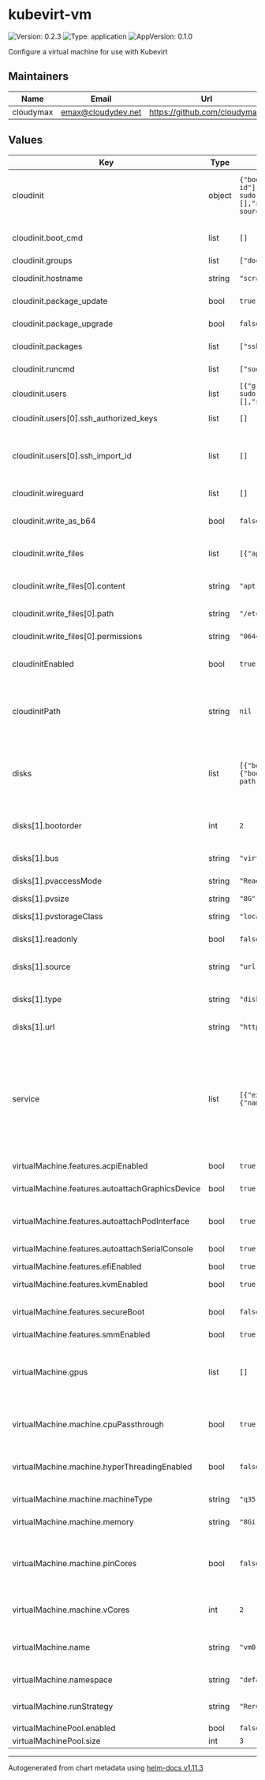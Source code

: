 # kubevirt-vm

![Version: 0.2.3](https://img.shields.io/badge/Version-0.2.3-informational?style=flat-square) ![Type: application](https://img.shields.io/badge/Type-application-informational?style=flat-square) ![AppVersion: 0.1.0](https://img.shields.io/badge/AppVersion-0.1.0-informational?style=flat-square)

Configure a virtual machine for use with Kubevirt

## Maintainers

| Name | Email | Url |
| ---- | ------ | --- |
| cloudymax | <emax@cloudydev.net> | <https://github.com/cloudymax/> |

## Values

| Key | Type | Default | Description |
|-----|------|---------|-------------|
| cloudinit | object | `{"boot_cmd":[],"ca_certs":[],"disable_root":false,"groups":["docker","kvm"],"hostname":"scrapmetal","network":{"config":"disabled"},"package_update":true,"package_upgrade":false,"packages":["ssh-import-id"],"runcmd":["sudo -u friend -i ssh-import-id-gh cloudymax"],"users":[{"groups":"users, admin, sudo","lock_passwd":false,"name":"friend","passwd":"$6$rounds=4096$saltsaltlettuce$Lp/FV.2oOgew7GbM6Nr8KMGMBn7iFM0x9ZwLqtx9Y4QJmKvfcnS.2zx4MKmymCPQGpHS7gqYOiqWjvdCIV2uN.","shell":"/bin/bash","ssh_authorized_keys":[],"ssh_import_id":[],"sudo":"ALL=(ALL) NOPASSWD:ALL"}],"wireguard":[],"write_as_b64":false,"write_files":[{"apt-sources-list":null,"content":"apt-sources.list","path":"/etc/apt/sources.list","permissions":"0644"}]}` | Values used to generate a cloud-init user-data file Not all modules yet supported |
| cloudinit.boot_cmd | list | `[]` | Commands to run early in boot process |
| cloudinit.groups | list | `["docker","kvm"]` | Create Groups |
| cloudinit.hostname | string | `"scrapmetal"` | Set hostname of VM |
| cloudinit.package_update | bool | `true` | Update apt package cache |
| cloudinit.package_upgrade | bool | `false` | Perform apt package upgrade |
| cloudinit.packages | list | `["ssh-import-id"]` | apt packages to install |
| cloudinit.runcmd | list | `["sudo -u friend -i ssh-import-id-gh cloudymax"]` | commands to run in final step |
| cloudinit.users | list | `[{"groups":"users, admin, sudo","lock_passwd":false,"name":"friend","passwd":"$6$rounds=4096$saltsaltlettuce$Lp/FV.2oOgew7GbM6Nr8KMGMBn7iFM0x9ZwLqtx9Y4QJmKvfcnS.2zx4MKmymCPQGpHS7gqYOiqWjvdCIV2uN.","shell":"/bin/bash","ssh_authorized_keys":[],"ssh_import_id":[],"sudo":"ALL=(ALL) NOPASSWD:ALL"}]` | Create users |
| cloudinit.users[0].ssh_authorized_keys | list | `[]` | manually add a ssh public-key |
| cloudinit.users[0].ssh_import_id | list | `[]` | import ssh public-keys from github or lanchpad (doesnt work on Debian12) |
| cloudinit.wireguard | list | `[]` | provide a wireguard config |
| cloudinit.write_as_b64 | bool | `false` | base64 encode content of written files |
| cloudinit.write_files | list | `[{"apt-sources-list":null,"content":"apt-sources.list","path":"/etc/apt/sources.list","permissions":"0644"}]` | list of files to embed in the user-data |
| cloudinit.write_files[0].content | string | `"apt-sources.list"` | path to the source file for helm to read |
| cloudinit.write_files[0].path | string | `"/etc/apt/sources.list"` | Destination to write file on boot |
| cloudinit.write_files[0].permissions | string | `"0644"` | Permissions to assign the file |
| cloudinitEnabled | bool | `true` | enable or disable usage of cloud-init |
| cloudinitPath | string | `nil` | Provide a path to an existing cloud-init file will be genrated from values below if no file specified |
| disks | list | `[{"bootorder":1,"bus":"sata","name":"cloudinitvolume","pv-enable":false,"readonly":true,"type":"cdrom"},{"bootorder":2,"bus":"virtio","name":"harddrive","pvaccessMode":"ReadWriteOnce","pvsize":"8G","pvstorageClass":"local-path","readonly":false,"source":"url","type":"disk","url":"https://cloud.debian.org/images/cloud/bookworm/daily/latest/debian-12-generic-amd64-daily.qcow2"}]` | List of disks to create for the VM, Will be used to create Datavolumes or PVCs. |
| disks[1].bootorder | int | `2` | Sets disk position in boot order, lower numbers are checked earlier |
| disks[1].bus | string | `"virtio"` | Bus type: sata or virtio |
| disks[1].pvaccessMode | string | `"ReadWriteOnce"` | Access mode for the PVC |
| disks[1].pvsize | string | `"8G"` | Size of disk in GB |
| disks[1].pvstorageClass | string | `"local-path"` | Storage class to use for the pvc |
| disks[1].readonly | bool | `false` | Set disk to be Read-only |
| disks[1].source | string | `"url"` | source type of the disk image. One of `url`, `pvc` |
| disks[1].type | string | `"disk"` | Disk type: disk, cdrom, filesystem, or lun |
| disks[1].url | string | `"https://cloud.debian.org/images/cloud/bookworm/daily/latest/debian-12-generic-amd64-daily.qcow2"` | URL of cloud-image |
| service | list | `[{"externalTrafficPolicy":"Cluster","name":"service","ports":[{"name":"ssh","nodePort":30001,"port":22,"protocol":"TCP","targetPort":22},{"name":"vnc","nodePort":30005,"port":5900,"protocol":"TCP","targetPort":5900}],"type":"NodePort"}]` | Service objects are used to expose the VM to the outside world. Just like int he cloud each VM starts off isolated and will need to be exposed via a LoadBalancer, NodePort, or ClusterIp service. |
| virtualMachine.features.acpiEnabled | bool | `true` |  |
| virtualMachine.features.autoattachGraphicsDevice | bool | `true` | Attach a basic graphics device for VNC access |
| virtualMachine.features.autoattachPodInterface | bool | `true` | Make pod network interface the default for the VM |
| virtualMachine.features.autoattachSerialConsole | bool | `true` | Attach a serial console device  |
| virtualMachine.features.efiEnabled | bool | `true` | Enable EFI bios |
| virtualMachine.features.kvmEnabled | bool | `true` | Enable KVM acceleration |
| virtualMachine.features.secureBoot | bool | `false` | Enable Secure boot (Requires EFI) |
| virtualMachine.features.smmEnabled | bool | `true` |  |
| virtualMachine.gpus | list | `[]` | GPUs to pass to guest, requires that the GPUs are pre-configured in the  kubevirt custom resource. |
| virtualMachine.machine.cpuPassthrough | bool | `true` | Pass all CPU features and capabilities to Guest |
| virtualMachine.machine.hyperThreadingEnabled | bool | `false` | Enable the use of Hyperthreading on Intel CPUs. Disable on AMD CPUs. |
| virtualMachine.machine.machineType | string | `"q35"` | QEMU virtual-machine type |
| virtualMachine.machine.memory | string | `"8Gi"` | Amount of RAM to pass to the Guest |
| virtualMachine.machine.pinCores | bool | `false` | Pin QEMU process to specific physical cores Requires `--cpu-manager-policy` enabled in kubelet |
| virtualMachine.machine.vCores | int | `2` | Number of Virtual cores to pass to the Guest  |
| virtualMachine.name | string | `"vm0"` | name of the virtualMachine or virtualMachinePool object |
| virtualMachine.namespace | string | `"default"` | namespace to deploy |
| virtualMachine.runStrategy | string | `"RerunOnFailure"` | One of 'Always' `RerunOnFailure` `Manual` `Halted` |
| virtualMachinePool.enabled | bool | `false` |  |
| virtualMachinePool.size | int | `3` |  |

----------------------------------------------
Autogenerated from chart metadata using [helm-docs v1.11.3](https://github.com/norwoodj/helm-docs/releases/v1.11.3)
